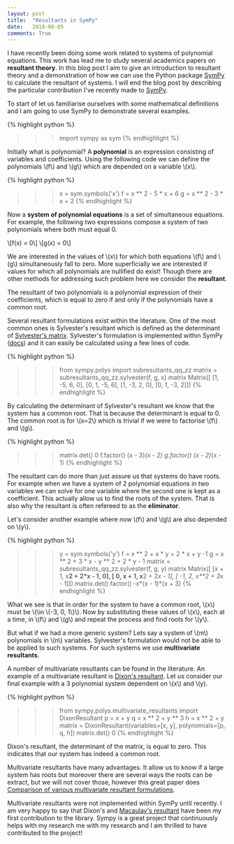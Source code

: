```yaml
---
layout: post
title:  "Resultants in SymPy"
date:   2018-06-05
comments: True
---
```


I have recently been doing some work related to systems of polynomial equations. This work
has lead me to study several academics papers on **resultant theory**. In this blog
post I aim to give an introduction to resultant theory and a demonstration of
how we can use the Python package [SymPy](http://www.sympy.org/en/index.html)
to calculate the resultant of systems. I will end the blog post by describing the
particular contribution I've recently made to [SymPy](http://www.sympy.org/en/index.html).

To start of let us familiarise ourselves with some mathematical definitions
and I am going to use SymPy to demonstrate several examples.

{% highlight python %}
>>> import sympy as sym
{% endhighlight %}
 
Initially what is polynomial? Α **polynomial** is an expression consisting of
variables and coefficients. Using the following code we can define the polynomials
\\(f\\) and \\(g\\) which are depended on a variable \\(x\\).

{% highlight python %}
>>> x = sym.symbols('x')
>>> f = x ** 2 - 5 * x + 6
>>> g = x ** 2 - 3 * x + 2
{% endhighlight %}

Now a **system of polynomial equations** is a set of simultaneous equations.
For example, the following two expressions compose a system of two polynomials
where both must equal 0.

\\[f(x) = 0\\]
\\[g(x) = 0\\]

We are interested in the values of \\(x\\) for which both equations \\(f\\) and \\(g\\)
simultaneously fall to zero. More superficially we are interested if values for
which all polynomials are nullified do exist! Though there are other methods for addressing
such problem here we consider the **resultant**. 

The resultant of two polynomials is a polynomial expression of their coefficients,
which is equal to zero if and only if the polynomials have a common root.

Several resultant formulations exist within the literature. One of the most common
ones is Sylvester's resultant which is defined as the determinant of
[Sylvester's matrix](http://mathworld.wolfram.com/SylvesterMatrix.html). Sylvester's
formulation is implemented within SymPy ([docs](http://docs.sympy.org/latest/modules/polys/internals.html?highlight=sylvester))
and it can easily be calculated using a few lines of code.

{% highlight python %}
>>> from sympy.polys import subresultants_qq_zz
>>> matrix = subresultants_qq_zz.sylvester(f, g, x)
>>> matrix
Matrix([
[1, -5,  6, 0],
[0,  1, -5, 6],
[1, -3,  2, 0],
[0,  1, -3, 2]])
{% endhighlight %}

By calculating the determinant of Sylvester's resultant we know that the
system has a common root. That is because the determinant is equal to 0.
The common root is for \\(x=2\\) which is trivial if we were to factorise
\\(f\\) and \\(g\\).

{% highlight python %}
>>> matrix.det()
0
>>> f.factor()
(x - 3)*(x - 2)
>>> g.factor()
(x - 2)*(x - 1)
{% endhighlight %}

The resultant can do more than just assure us that systems do have roots. For
example when we have a system of 2 polynomial equations in two variables we can solve for one variable
where the second one is kept as a coefficient. This actually allow us to find the
roots of the system. That is also why the resultant is often refereed to as the
**eliminator**. 

Let's consider another example where now \\(f\\) and \\(g\\) are also depended
on \\(y\\).

{% highlight python %}
>>> y = sym.symbols('y')
>>> f = x ** 2 + x * y + 2 * x + y -1
>>> g = x ** 2 + 3 * x - y ** 2 + 2 * y - 1
>> matrix = subresultants_qq_zz.sylvester(f, g, y)
>> matrix
Matrix([
[x + 1, x**2 + 2*x - 1,              0],
[    0,          x + 1, x**2 + 2*x - 1],
[   -1,              2, x**2 + 3*x - 1]])
>>> matrix.det().factor()
-x*(x - 1)*(x + 3)
{% endhighlight %}

What we see is that in order for the system to have a common root, \\(x\\) must be \\(\in \\{-3, 0, 1\\}\\).
Now by substituting these values of \\(x\\), each at a time, in \\(f\\) and
\\(g\\) and repeat the process and find roots for \\(y\\).

But what if we had a more generic system? Lets say a system of \\(m\\) polynomials in
\\(n\\) variables. Sylvester's formulation would not be able to be applied to
such systems. For such systems we use **multivariate resultants**. 

A number of multivariate resultants can be found in the literature. An example of a
multivariate resultant is [Dixon's resultant](https://pdfs.semanticscholar.org/074d/652f97d07a2d5150764c2f448a6d98d3ab3b.pdf).
Let us consider our final example with a 3 polynomial system dependent on
\\(x\\) and \\(y\).

{% highlight python %}
>>> from sympy.polys.multivariate_resultants import DixonResultant
>>> p = x + y
>>> q = x ** 2 + y ** 3
>>> h = x ** 2 + y
>>> matrix = DixonResultant(variables=[x, y], polynomials=[p, q, h])
>>> matrix.det()
0
{% endhighlight %}

Dixon's resultant, the determinant of the matrix, is equal to zero. This indicates
that our system has indeed a common root.

Multivariate resultants have many advantages. It allow us to know if a large
system has roots but moreover there are several ways the roots can be extract,
but we will not cover those, however this great paper does
[Comparison of various multivariate resultant formulations](https://dl.acm.org/citation.cfm?id=220370).

Multivariate resultants were not implemented within SymPy until recently. I am very
happy to say that Dixon's and [Macaulay's resultant](https://projecteuclid.org/euclid.chmm/1263317746)
have been my first contribution to the library. Sympy is a great project that continuously
helps with my research me with my research and I am thrilled to have contributed to the project!